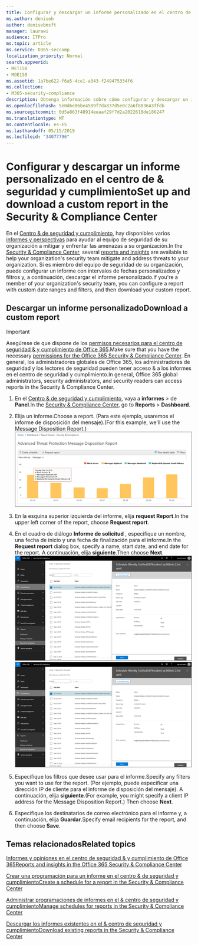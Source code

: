 ```yaml
---
title: Configurar y descargar un informe personalizado en el centro de &amp; seguridad y cumplimiento
ms.author: deniseb
author: denisebmsft
manager: laurawi
audience: ITPro
ms.topic: article
ms.service: O365-seccomp
localization_priority: Normal
search.appverid:
- MET150
- MOE150
ms.assetid: 1a7be622-f6a5-4ce1-a343-f249475334f6
ms.collection:
- M365-security-compliance
description: Obtenga información sobre cómo configurar y descargar un informe con un intervalo de fechas personalizado y filtros en el &amp; centro de seguridad y cumplimiento.
ms.openlocfilehash: 5e0d6e06be4589f7da837d5e0c2a6f883643ffdb
ms.sourcegitcommit: 0d5a863f48914eeaaf29f7d2a2022618de186247
ms.translationtype: MT
ms.contentlocale: es-ES
ms.lasthandoff: 05/15/2019
ms.locfileid: "34077796"
---
```

# <a name="set-up-and-download-a-custom-report-in-the-security-amp-compliance-center"></a><span data-ttu-id="e23c2-103">Configurar y descargar un informe personalizado en el centro de &amp; seguridad y cumplimiento</span><span class="sxs-lookup"><span data-stu-id="e23c2-103">Set up and download a custom report in the Security &amp; Compliance Center</span></span>

<span data-ttu-id="e23c2-104">En el [Centro &amp; de seguridad y cumplimiento](https://protection.office.com), hay disponibles varios [informes y perspectivas](reports-and-insights-in-security-and-compliance.md) para ayudar al equipo de seguridad de su organización a mitigar y enfrentar las amenazas a su organización.</span><span class="sxs-lookup"><span data-stu-id="e23c2-104">In the [Security &amp; Compliance Center](https://protection.office.com), several [reports and insights](reports-and-insights-in-security-and-compliance.md) are available to help your organization's security team mitigate and address threats to your organization.</span></span> <span data-ttu-id="e23c2-105">Si es miembro del equipo de seguridad de su organización, puede configurar un informe con intervalos de fechas personalizados y filtros y, a continuación, descargar el informe personalizado.</span><span class="sxs-lookup"><span data-stu-id="e23c2-105">If you're a member of your organization's security team, you can configure a report with custom date ranges and filters, and then download your custom report.</span></span> 
  
## <a name="download-a-custom-report"></a><span data-ttu-id="e23c2-106">Descargar un informe personalizado</span><span class="sxs-lookup"><span data-stu-id="e23c2-106">Download a custom report</span></span>

> [!IMPORTANT]
> <span data-ttu-id="e23c2-107">Asegúrese de que dispone de los [permisos necesarios para el centro de seguridad &amp; y cumplimiento de Office 365](permissions-in-the-security-and-compliance-center.md).</span><span class="sxs-lookup"><span data-stu-id="e23c2-107">Make sure that you have the necessary [permissions for the Office 365 Security &amp; Compliance Center](permissions-in-the-security-and-compliance-center.md).</span></span> <span data-ttu-id="e23c2-108">En general, los administradores globales de Office 365, los administradores de seguridad y los lectores de seguridad pueden tener acceso &amp; a los informes en el centro de seguridad y cumplimiento.</span><span class="sxs-lookup"><span data-stu-id="e23c2-108">In general, Office 365 global administrators, security administrators, and security readers can access reports in the Security &amp; Compliance Center.</span></span> 
  
1. <span data-ttu-id="e23c2-109">En el [Centro &amp; de seguridad y cumplimiento](https://protection.office.com), vaya a **informes** \> de **Panel**.</span><span class="sxs-lookup"><span data-stu-id="e23c2-109">In the [Security &amp; Compliance Center](https://protection.office.com), go to **Reports** \> **Dashboard**.</span></span>
    
2. <span data-ttu-id="e23c2-110">Elija un informe.</span><span class="sxs-lookup"><span data-stu-id="e23c2-110">Choose a report.</span></span> <span data-ttu-id="e23c2-111">(Para este ejemplo, usaremos el informe de disposición del mensaje).</span><span class="sxs-lookup"><span data-stu-id="e23c2-111">(For this example, we'll use the Message Disposition Report.)</span></span><br/>![Elegir informe de solicitud para descargar un informe](media/b566925d-b9d9-453d-9bdd-f2637c7ba140.png)
  
3. <span data-ttu-id="e23c2-113">En la esquina superior izquierda del informe, elija **request Report**.</span><span class="sxs-lookup"><span data-stu-id="e23c2-113">In the upper left corner of the report, choose **Request report**.</span></span>
    
4. <span data-ttu-id="e23c2-114">En el cuadro de diálogo **Informe de solicitud** , especifique un nombre, una fecha de inicio y una fecha de finalización para el informe.</span><span class="sxs-lookup"><span data-stu-id="e23c2-114">In the **Request report** dialog box, specify a name, start date, and end date for the report.</span></span> <span data-ttu-id="e23c2-115">A continuación, elija **siguiente**.</span><span class="sxs-lookup"><span data-stu-id="e23c2-115">Then choose **Next**.</span></span><br/><span data-ttu-id="e23c2-116">![En el centro &amp; de seguridad y cumplimiento, \> elija informes informes para descarga](media/65e625f5-c98c-49fc-9c1f-8c80ec8308fd.png)</span><span class="sxs-lookup"><span data-stu-id="e23c2-116">![In the Security &amp; Compliance Center, choose Reports \> Reports for download](media/65e625f5-c98c-49fc-9c1f-8c80ec8308fd.png)</span></span>
  
5. <span data-ttu-id="e23c2-117">Especifique los filtros que desee usar para el informe.</span><span class="sxs-lookup"><span data-stu-id="e23c2-117">Specify any filters you want to use for the report.</span></span> <span data-ttu-id="e23c2-118">(Por ejemplo, puede especificar una dirección IP de cliente para el informe de disposición del mensaje). A continuación, elija **siguiente**.</span><span class="sxs-lookup"><span data-stu-id="e23c2-118">(For example, you might specify a client IP address for the Message Disposition Report.) Then choose **Next**.</span></span>
    
6. <span data-ttu-id="e23c2-119">Especifique los destinatarios de correo electrónico para el informe y, a continuación, elija **Guardar**.</span><span class="sxs-lookup"><span data-stu-id="e23c2-119">Specify email recipients for the report, and then choose **Save**.</span></span>
    
## <a name="related-topics"></a><span data-ttu-id="e23c2-120">Temas relacionados</span><span class="sxs-lookup"><span data-stu-id="e23c2-120">Related topics</span></span>

[<span data-ttu-id="e23c2-121">Informes y opiniones en el centro de seguridad &amp; y cumplimiento de Office 365</span><span class="sxs-lookup"><span data-stu-id="e23c2-121">Reports and insights in the Office 365 Security &amp; Compliance Center</span></span>](reports-and-insights-in-security-and-compliance.md)
  
[<span data-ttu-id="e23c2-122">Crear una programación para un informe en el centro &amp; de seguridad y cumplimiento</span><span class="sxs-lookup"><span data-stu-id="e23c2-122">Create a schedule for a report in the Security &amp; Compliance Center</span></span>](create-a-schedule-for-a-report.md)
  
[<span data-ttu-id="e23c2-123">Administrar programaciones de informes en el &amp; centro de seguridad y cumplimiento</span><span class="sxs-lookup"><span data-stu-id="e23c2-123">Manage schedules for reports in the Security &amp; Compliance Center</span></span>](manage-schedules-for-multiple-reports.md)
  
[<span data-ttu-id="e23c2-124">Descargar los informes existentes en el &amp; centro de seguridad y cumplimiento</span><span class="sxs-lookup"><span data-stu-id="e23c2-124">Download existing reports in the Security &amp; Compliance Center</span></span>](download-existing-reports.md)
  


